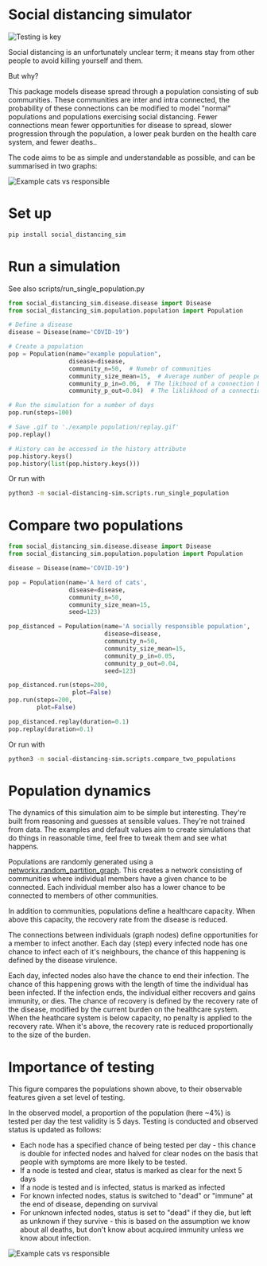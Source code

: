 # Social distancing simulator
![Testing is key](https://github.com/garethjns/social-distancing-sim/workflows/Testing%20is%20key/badge.svg)

Social distancing is an unfortunately unclear term; it means stay from other people to avoid killing yourself and them.

But why?

This package models disease spread through a population consisting of sub communities. These communities are inter and intra connected, the probability of these connections can be modified to model "normal" populations and populations exercising social distancing. Fewer connections mean fewer opportunities for disease to spread, slower progression through the population, a lower peak burden on the health care system, and fewer deaths..   

The code aims to be as simple and understandable as possible, and can be summarised in two graphs: 

![Example cats vs responsible](https://github.com/garethjns/social-distancing-sim/blob/master/images/joined.gif) 

# Set up

````bash
pip install social_distancing_sim
````

# Run a simulation
See also scripts/run_single_population.py

````python
from social_distancing_sim.disease.disease import Disease
from social_distancing_sim.population.population import Population

# Define a disease
disease = Disease(name='COVID-19')

# Create a population
pop = Population(name="example population",
                 disease=disease,
                 community_n=50,  # Numebr of communities
                 community_size_mean=15,  # Average number of people per community
                 community_p_in=0.06,  # The likihood of a connection between two community members
                 community_p_out=0.04)  # The liklikhood of a connection between two members of different communities.  

# Run the simulation for a number of days
pop.run(steps=100)

# Save .gif to './example population/replay.gif'
pop.replay()

# History can be accessed in the history attribute
pop.history.keys()
pop.history(list(pop.history.keys()))
````

Or run with
````bash
python3 -m social-distancing-sim.scripts.run_single_population
````


# Compare two populations

```python
from social_distancing_sim.disease.disease import Disease
from social_distancing_sim.population.population import Population

disease = Disease(name='COVID-19')

pop = Population(name='A herd of cats',
                 disease=disease,
                 community_n=50,
                 community_size_mean=15,
                 seed=123)

pop_distanced = Population(name='A socially responsible population',
                           disease=disease,
                           community_n=50,
                           community_size_mean=15,
                           community_p_in=0.05,
                           community_p_out=0.04,
                           seed=123)

pop_distanced.run(steps=200,
                  plot=False)
pop.run(steps=200,
        plot=False)

pop_distanced.replay(duration=0.1)
pop.replay(duration=0.1)
```

Or run with
````bash
python3 -m social-distancing-sim.scripts.compare_two_populations
````


# Population dynamics

The dynamics of this simulation aim to be simple but interesting. They're built from reasoning and guesses at sensible values. They're not trained from data. The examples and default values aim to create simulations that do things in reasonable time, feel free to tweak them and see what happens.

Populations are randomly generated using a [networkx.random_partition_graph](https://networkx.github.io/documentation/stable/reference/generated/networkx.generators.community.random_partition_graph.html#networkx.generators.community.random_partition_graph). This creates a network consisting of communities where individual members have a given chance to be connected. Each individual member also has a lower chance to be connected to members of other communities.

In addition to communities, populations define a healthcare capacity. When above this capacity, the recovery rate from the disease is reduced.

The connections between individuals (graph nodes) define opportunities for a member to infect another. Each day (step) every infected node has one chance to infect each of it's neighbours, the chance of this happening is defined by the disease virulence.

Each day, infected nodes also have the chance to end their infection. The chance of this happening grows with the length of time the individual has been infected. If the infection ends, the individual either recovers and gains immunity, or dies. The chance of recovery is defined by the recovery rate of the disease, modified by the current burden on the healthcare system. When the heathcare system is below capacity, no penalty is applied to the recovery rate. When it's above, the recovery rate is reduced proportionally to the size of the burden. 

# Importance of testing
This figure compares the populations shown above, to their observable features given a set level of testing.

In the observed model, a proportion of the population (here ~4%) is tested per day the test validity is 5 days. Testing is conducted and observed status is updated as follows:
  - Each node has a specified chance of being tested per day - this chance is double for infected nodes and halved for clear nodes on the basis that people with symptoms are more likely to be tested.
  - If a node is tested and clear, status is marked as clear for the next 5 days
  - If a node is tested and is infected, status is marked as infected
  - For known infected nodes, status is switched to "dead" or "immune" at the end of disease, depending on survival
  - For unknown infected nodes, status is set to "dead" if they die, but left as unknown if they survive - this is based on the assumption we know about all deaths, but don't know about acquired immunity unless we know about infection.  

![Example cats vs responsible](https://github.com/garethjns/social-distancing-sim/blob/master/images/joined_2.gif) 
